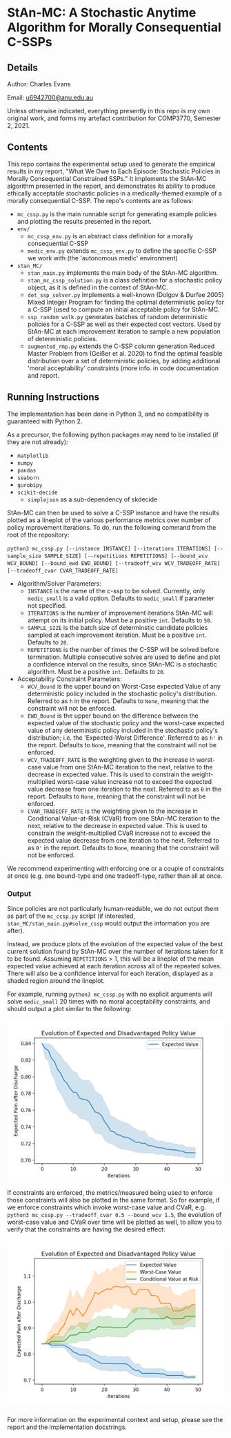 # StAn-MC: A Stochastic Anytime Algorithm for **M**orally **C**onsequential C-SSPs

## Details

Author: Charles Evans 

Email: u6942700@anu.edu.au

Unless otherwise indicated, everything presently in this repo is my own original work, and forms my artefact contribution
for COMP3770, Semester 2, 2021.

## Contents

This repo contains the experimental setup used to generate the empirical results in my report, "What We Owe to Each Episode: Stochastic Policies in Morally Consequential Constrained SSPs." It implements the StAn-MC algorithm presented in the report, and demonstrates its ability to produce ethically acceptable stochastic policies in a medically-themed example of a morally consequential C-SSP. The repo's contents are as follows:

- `mc_cssp.py` is the main runnable script for generating example policies and plotting the results presented in the report.
- `env/`
    - `mc_cssp_env.py` is an abstract class definition for a morally consequential C-SSP
    - `medic_env.py` extends `mc_cssp_env.py` to define the specific C-SSP we work with (the 'autonomous medic' environment)
- `stan_MC/`
    - `stan_main.py` implements the main body of the StAn-MC algorithm.
    - `stan_mc_cssp_solution.py` is a class definition for a stochastic policy object, as it is defined in the context of StAn-MC.
    - `det_ssp_solver.py` implements a well-known (Dolgov & Durfee 2005) Mixed Integer Program for finding the optimal deterministic policy for a C-SSP (used to compute an initial acceptable policy for StAn-MC.
    - `ssp_random_walk.py` generates batches of random deterministic policies for a C-SSP as well as their expected cost vectors. Used by StAn-MC at each improvement iteration to sample a new population of deterministic policies.
    - `augmented_rmp.py` extends the C-SSP column generation Reduced Master Problem from (Geißer et al. 2020) to find the optimal feasible distribution over a set of deterministic policies, by adding additional 'moral acceptability' constraints (more info. in code documentation and report.


## Running Instructions

The implementation has been done in Python 3, and no compatibility is guaranteed with Python 2.

As a precursor, the following python packages may need to be installed (if they are not already):
- `matplotlib`
- `numpy`
- `pandas`
- `seaborn`
- `gurobipy`
- `scikit-decide`
    - `simplejson` as a sub-dependency of skdecide

StAn-MC can then be used to solve a C-SSP instance and have the results plotted as a lineplot of the various performance metrics over number of policy mprovement iterations. To do, run the following command from the root of the repository:

`python3 mc_cssp.py [--instance INSTANCE] [--iterations ITERATIONS] [--sample_size SAMPLE_SIZE] [--repetitions REPETITIONS] [--bound_wcv WCV_BOUND] [--bound_ewd EWD_BOUND] [--tradeoff_wcv WCV_TRADEOFF_RATE] [--tradeoff_cvar CVAR_TRADEOFF_RATE]`
- Algorithm/Solver Parameters:
    - `INSTANCE` is the name of the c-ssp to be solved. Currently, only `medic_small` is a valid option. Defaults to `medic_small` if parameter not specified.
    - `ITERATIONS` is the number of improvement iterations StAn-MC will attempt on its initial policy. Must be a positive `int`. Defaults to `50`.
    - `SAMPLE_SIZE` is the batch size of determinstic candidate policies sampled at each improvement iteration. Must be a positive `int`. Defaults to `20`.
    - `REPETITIONS` is the number of times the C-SSP will be solved before termination. Multiple consecutive solves are used to define and plot a confidence interval on the results, since StAn-MC is a stochastic algorithm. Must be a positive `int`. Defaults to `20`.
- Acceptability Constraint Parameters:
    - `WCV_Bound` is the upper bound on Worst-Case expected Value of any deterministic policy included in the stochastic policy's distribution. Referred to as `h` in the report. Defaults to `None`, meaning that the constraint will not be enforced.
    - `EWD_Bound` is the upper bound on the difference between the expected value of the stochastic policy and the worst-case expected value of any deterministic policy included in the stochastic policy's distribution; i.e. the 'Expected-Worst Difference'. Referred to as `h'` in the report. Defaults to `None`, meaning that the constraint will not be enforced.
    - `WCV_TRADEOFF_RATE` is the weighting given to the increase in worst-case value from one StAn-MC iteration to the next, relative to the decrease in expected value. This is used to constrain the weight-multiplied worst-case value increase not to exceed the expected value decrease from one iteration to the next. Referred to as `θ` in the report. Defaults to `None`, meaning that the constraint will not be enforced.
    - `CVAR_TRADEOFF_RATE` is the weighting given to the increase in Conditional Value-at-Risk (CVaR) from one StAn-MC iteration to the next, relative to the decrease in expected value. This is used to constrain the weight-multiplied CVaR increase not to exceed the expected value decrease from one iteration to the next. Referred to as `θ'` in the report. Defaults to `None`, meaning that the constraint will not be enforced.

We recommend experimenting with enforcing one or a couple of constraints at once (e.g. one bound-type and one tradeoff-type, rather than all at once.

### Output

Since policies are not particularly human-readable, we do not output them as part of the `mc_ccsp.py` script (if interested, `stan_MC/stan_main.py#solve_cssp` would output the information you are after).

Instead, we produce plots of the evolution of the expected value of the best current solution found by StAn-MC over the number of iterations taken for it to be found. Assuming `REPETITIONS` > 1, this will be a lineplot of the mean expected value achieved at each iteration across all of the repeated solves. There will also be a confidence interval for each iteration, displayed as a shaded region around the lineplot.

For example, running `python3 mc_cssp.py` with no explicit arguments will solve `medic_small` 20 times with no moral acceptability constraints, and should output a plot similar to the following:

![Plot_No_Constraints](img/plot_no_constraints.png)

If constraints are enforced, the metrics/measured being used to enforce those constraints will also be plotted in the same format. So for example, if we enforce constraints which invoke worst-case value and CVaR, e.g. `python3 mc_cssp.py --tradeoff_cvar 0.5 --bound_wcv 1.5`, the evolution of worst-case value and CVaR over time will be plotted as well, to allow you to verify that the constraints are having the desired effect:

![Plot_With_Constraints](img/plot_with_constraints.png)

## 

For more information on the experimental context and setup, please see the report and the implementation docstrings.
